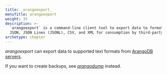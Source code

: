 ```yaml
---
title: _arangoexport_
menuTitle: arangoexport
weight: 35
description: >-
  `arangoexport` is a command-line client tool to export data to formats like
  JSON, JSON Lines (JSONL), CSV, and XML for consumption by third-party tools
archetype: chapter
---
```

_arangoexport_ can export data to supported text formats from
[ArangoDB servers](../../arangodb-server/_index.md).

If you want to create backups, see [_arangodump_](../arangodump/_index.md)
instead.
